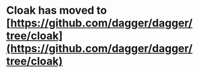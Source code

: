 # Cloak has moved to [https://github.com/dagger/dagger/tree/cloak](https://github.com/dagger/dagger/tree/cloak)
